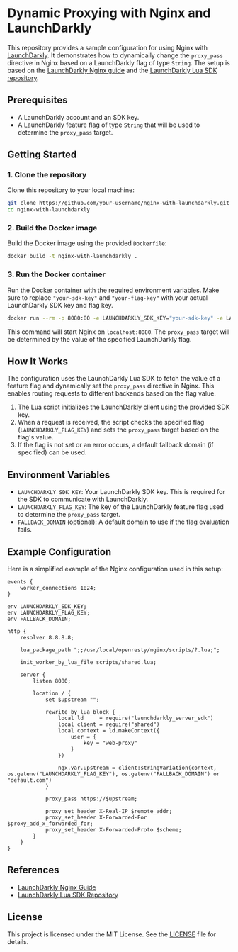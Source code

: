 # Dynamic Proxying with Nginx and LaunchDarkly

This repository provides a sample configuration for using Nginx with [LaunchDarkly](https://launchdarkly.com). It demonstrates how to dynamically change the `proxy_pass` directive in Nginx based on a LaunchDarkly flag of type `String`. The setup is based on the [LaunchDarkly Nginx guide](https://docs.launchdarkly.com/guides/sdk/nginx) and the [LaunchDarkly Lua SDK repository](https://github.com/launchdarkly/lua-server-sdk).

## Prerequisites

- A LaunchDarkly account and an SDK key.
- A LaunchDarkly feature flag of type `String` that will be used to determine the `proxy_pass` target.

## Getting Started

### 1. Clone the repository

Clone this repository to your local machine:

```bash
git clone https://github.com/your-username/nginx-with-launchdarkly.git
cd nginx-with-launchdarkly
```

### 2. Build the Docker image

Build the Docker image using the provided `Dockerfile`:

```bash
docker build -t nginx-with-launchdarkly .
```

### 3. Run the Docker container

Run the Docker container with the required environment variables. Make sure to replace `"your-sdk-key"` and `"your-flag-key"` with your actual LaunchDarkly SDK key and flag key.

```bash
docker run --rm -p 8080:80 -e LAUNCHDARKLY_SDK_KEY="your-sdk-key" -e LAUNCHDARKLY_FLAG_KEY="your-flag-key" nginx-with-launchdarkly
```

This command will start Nginx on `localhost:8080`. The `proxy_pass` target will be determined by the value of the specified LaunchDarkly flag.

## How It Works

The configuration uses the LaunchDarkly Lua SDK to fetch the value of a feature flag and dynamically set the `proxy_pass` directive in Nginx. This enables routing requests to different backends based on the flag value.

1. The Lua script initializes the LaunchDarkly client using the provided SDK key.
2. When a request is received, the script checks the specified flag (`LAUNCHDARKLY_FLAG_KEY`) and sets the `proxy_pass` target based on the flag's value.
3. If the flag is not set or an error occurs, a default fallback domain (if specified) can be used.

## Environment Variables

- `LAUNCHDARKLY_SDK_KEY`: Your LaunchDarkly SDK key. This is required for the SDK to communicate with LaunchDarkly.
- `LAUNCHDARKLY_FLAG_KEY`: The key of the LaunchDarkly feature flag used to determine the `proxy_pass` target.
- `FALLBACK_DOMAIN` (optional): A default domain to use if the flag evaluation fails.

## Example Configuration

Here is a simplified example of the Nginx configuration used in this setup:

```nginx
events {
    worker_connections 1024;
}

env LAUNCHDARKLY_SDK_KEY;
env LAUNCHDARKLY_FLAG_KEY;
env FALLBACK_DOMAIN;

http {
    resolver 8.8.8.8;

    lua_package_path ";;/usr/local/openresty/nginx/scripts/?.lua;";

    init_worker_by_lua_file scripts/shared.lua;

    server {
        listen 8080;

        location / {
            set $upstream "";

            rewrite_by_lua_block {
                local ld     = require("launchdarkly_server_sdk")
                local client = require("shared")
                local context = ld.makeContext({
                    user = {
                        key = "web-proxy"
                    }
                })

                ngx.var.upstream = client:stringVariation(context, os.getenv("LAUNCHDARKLY_FLAG_KEY"), os.getenv("FALLBACK_DOMAIN") or "default.com")
            }

            proxy_pass https://$upstream;

            proxy_set_header X-Real-IP $remote_addr;
            proxy_set_header X-Forwarded-For $proxy_add_x_forwarded_for;
            proxy_set_header X-Forwarded-Proto $scheme;
        }
    }
}
```

## References

- [LaunchDarkly Nginx Guide](https://docs.launchdarkly.com/guides/sdk/nginx)
- [LaunchDarkly Lua SDK Repository](https://github.com/launchdarkly/lua-server-sdk)

## License

This project is licensed under the MIT License. See the [LICENSE](LICENSE) file for details.
